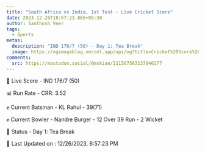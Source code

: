 ```yaml
---
title: "South Africa vs India, 1st Test - Live Cricket Score"
date: 2023-12-26T18:57:23.865+05:30
author: Santhosh Veer
tags:
  - Sports
metas:
  description: "IND 176/7 (50) - Day 1: Tea Break"
  image: https://ogimageblog.vercel.app/api/og?title=Cricket%20Score%20%F0%9F%8F%8F
comments:
  src: https://mastodon.social/@mskian/111567563137946177
---
```


🔴 Live Score - IND 176/7 (50)  

📊 Run Rate - CRR: 3.52  

✊ Current Batsman - KL Rahul - 39(71)  

✊ Current Bowler - Nandre Burger - 12 Over 39 Run - 2 Wicket  

📑 Status - Day 1: Tea Break

<!--more-->

📝 Last Updated on : 12/26/2023, 6:57:23 PM
